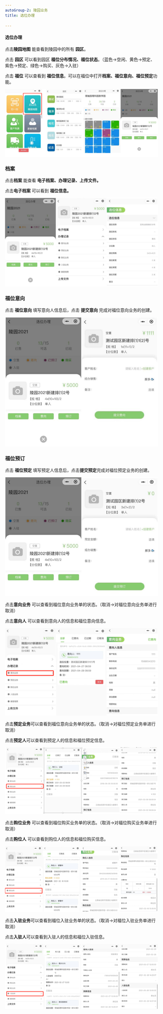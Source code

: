 ```yaml
---
autoGroup-2: 陵园业务
title: 选位办理

---
```


#### 选位办理

点击**陵园地图**  能查看到陵园中的所有 **园区**。

点击 **园区** 可以看到园区 **福位分布情况、福位状态**。（蓝色→空闲、黄色→预定、紫色→预定、绿色→购买、灰色→入驻）

点击 **福位** 可以查看到 **福位信息**。可以在福位中打开**档案、福位意向、福位预定**功能。

![11](../../.vuepress/public/product/78.png)

### 档案

点击**档案** 能查看 **电子档案、办理记录、上传文件。**

点击**电子档案** 可以看到 **福位信息。**

![11](../../.vuepress/public/product/79.png)

### 福位意向

点击 **福位意向** 填写意向人信息后，点击 **提交意向** 完成对福位意向业务的创建。

![11](../../.vuepress/public/product/80.png)

### 福位预订

点击 **福位预定** 填写预定人信息后，点击**提交预定**完成对福位预定业务的创建。

![11](../../.vuepress/public/product/81.png)

点击**意向业务** 可以查看到福位意向业务单的状态。（取消→对福位意向业务单进行取消）

点击**意向人** 可以查看到意向人的信息和福位意向信息。

![11](../../.vuepress/public/product/82.png)

点击**预定业务**可以查看到福位意向业务单的状态。（取消→对福位预定业务单进行取消）

点击**预定人**可以查看到预定人的信息和福位预定信息。

![11](../../.vuepress/public/product/83.png)

点击**购位业务** 可以查看到福位购买业务单的状态。（取消→对福位购买业务单进行取消）

点击**购位人** 可以查看到购位人的信息和福位购买信息。

![11](../../.vuepress/public/product/84.png)

点击**入驻业务**可以查看到福位入驻业务单的状态。（取消→对福位入驻业务单进行取消）

点击**入驻人**可以查看到入驻人的信息和福位入驻信息。

![11](../../.vuepress/public/product/85.png)
